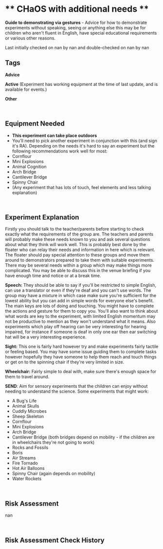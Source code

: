 # ** CHaOS with additional needs **

**Guide to demonstrating via gestures** - Advice for how to demonstrate experiments without speaking, seeing or anything else this may be for children who aren't fluent in English, have special educational requirements or various other reasons. 

Last initially checked on nan by nan and double-checked on nan by nan

## Tags
<!--- Start Tags (DO NOT REMOVE THIS COMMENT) --->

**Advice**

**Active** (Experiment has working equipment at the time of last update, and is available for events.)

**Other**
<!--- End Tags (DO NOT REMOVE THIS COMMENT) --->

<br/>

## Equipment Needed 
- **This experiment can take place outdoors**
- You'll need to pick another experiment in conjunction with this (and sign it's RA). Depending on the needs it's hard to say an experiment but the following recommendations work well for most:
- Cornflour
- Mini Explosions
- Animal Cognition
- Arch Bridge
- Cantilever Bridge
- Spinny Chair
- (Any experiment that has lots of touch, feel elements and less talking explanation)

<br/>

## Experiment Explanation 

Firstly you should talk to the teacher/parents before starting to check exactly what the requirements of the group are. The teachers and parents will probably make these needs known to you and ask several questions about what they think will work well. This is probably best done by the floater who can relay their needs and information in here which is relevant. The floater should pay special attention to these groups and move them around to demonstrators prepared to take them with suitable experiments. There may be several needs within a group which may make things more complicated. You may be able to discuss this in the venue briefing if you have enough time and notice or at a break time.

**Speech:**
They should be able to say if you'll be restricted to simple English, can use a translator or even if they're deaf and you can't use words. The group may have a mixture in which case make sure you're sufficient for the lowest ability but you can add in simple words for everyone else's benefit.
The main keys are lots of doing and touching. You might have to complete the actions and gesture for them to copy you. 
You'll also want to think about what words are key to the experiment, with limited English momentum may not be productive to mention as they won't understand what it means. 
Also experiments which play off hearing can be very interesting for hearing impaired, for instance if someone is deaf in only one ear then ear switching hat will be a very interesting experience. 

**Sight:**
This one is fairly hard however try and make experiments fairly tactile or feeling based. You may have some issue guiding them to complete tasks however hopefully they have someone to help them reach and touch things or get on to the spinning chair if they're very limited in size.

**Wheelchair:**
Fairly simple to deal with, make sure there's enough space for them to travel around. 

**SEND**: Aim for sensory experiments that the children can enjoy without needing to understand the science. Some experiments that might work:
- A Bug's Life
- Animal Skulls
- Cuddly Microbes
- Sheep Skeleton
- Cornflour
- Mini Explosions
- Arch Bridge
- Cantilever Bridge (both bridges depend on mobility - if the children are in wheelchairs they're not going to work)
- Rocks and Fossils
- Boris
- Air Streams
- Fire Tornado
- Hot Air Balloons
- Spinny Chair (again depends on mobility)
- Water Rockets

<br/>

## Risk Assessment

nan

<br/>

## Risk Assessment Check History 

